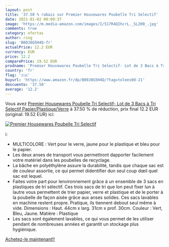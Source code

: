 ```yaml
---
layout: post
title: '37.50 % rabais sur Premier Housewares Poubelle Tri Selectif'
date: 2021-01-02 00:09:37
image: 'https://m.media-amazon.com/images/I/517R4QIhcrL._SL200_.jpg'
comments: true
category: ofertas
author: ring
slug: 'B00J8G5H4Q-fr'
actualPrice: 12.2 EUR
currency: EUR
price: 12.2
comparePrice: 19.52 EUR
prodname: 'Premier Housewares Poubelle Tri Selectif- Lot de 3 Bacs à Tri Selectif Papier/Plastique/Verre'
country: 'fr'
flag: '🇫🇷'
buyurl: 'https://www.amazon.fr/dp/B00J8G5H4Q/?tag=tolees0d-21'
descuento: '37.50'
average: '12.2'
---
```


Vous avez [Premier Housewares Poubelle Tri Selectif- Lot de 3 Bacs à Tri Selectif Papier/Plastique/Verre](https://www.amazon.fr/dp/B00J8G5H4Q/?tag=tolees0d-21)  à  37.50 % de réduction, prix final  12.2 EUR (original: 19.52 EUR) ici:

[![Premier Housewares Poubelle Tri Selectif](https://m.media-amazon.com/images/I/517R4QIhcrL._SL200_.jpg)](https://www.amazon.fr/dp/B00J8G5H4Q/?tag=tolees0d-21)

ℹ️:

- MULTICOLORE : Vert pour le verre, jaune pour le plastique et bleu pour le papier.
- Les deux anses de transport vous permettront dapporter facilement votre matériel dans les poubelles de recyclage.
- La bâche en polyéthylène assure la durabilité, tandis que chaque sac est de couleur assortie, ce qui permet didentifier dun seul coup dœil quel sac est lequel.
- Faites votre part pour lenvironnement grâce à un ensemble de 3 sacs en plastiques de tri sélectif. Ces trois sacs de tri que lon peut fixer lun à lautre vous permettent de trier papier, verre et plastique et de le porter à la poubelle de façon aisée grâce aux anses solides. Ces sacs lavables en machine restent propre. Pratique, ils tiennent debout seul même à vide. Dimensions : Haut. 44cm x larg. 31cm x prof. 30cm. Couleur : Vert, Bleu, Jaune. Matière : Plastique
- Les sacs sont également lavables, ce qui vous permet de les utiliser pendant de nombreuses années et garantit un stockage plus hygiénique.

[Achetez-le maintenant!!](https://www.amazon.fr/dp/B00J8G5H4Q/?tag=tolees0d-21)
